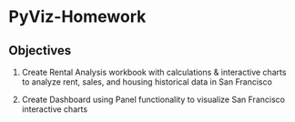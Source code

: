 # PyViz-Homework

## Objectives

1. Create Rental Analysis workbook with calculations & interactive charts to analyze rent, sales, and housing historical data in San Francisco

2. Create Dashboard using Panel functionality to visualize San Francisco interactive charts
